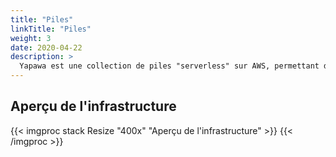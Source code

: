 ```yaml
---
title: "Piles"
linkTitle: "Piles"
weight: 3
date: 2020-04-22
description: >
  Yapawa est une collection de piles "serverless" sur AWS, permettant de gérer, héberger et servir vos galleries photos.
---
```

## Aperçu de l'infrastructure
{{< imgproc stack Resize "400x" "Aperçu de l'infrastructure" >}}
{{< /imgproc >}}
